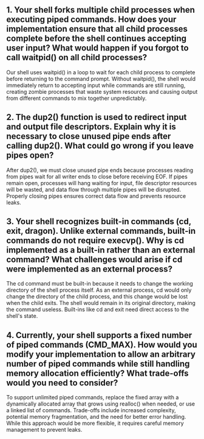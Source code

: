 ## 1. Your shell forks multiple child processes when executing piped commands. How does your implementation ensure that all child processes complete before the shell continues accepting user input? What would happen if you forgot to call waitpid() on all child processes?

Our shell uses waitpid() in a loop to wait for each child process to complete before returning to the command prompt. Without waitpid(), the shell would immediately return to accepting input while commands are still running, creating zombie processes that waste system resources and causing output from different commands to mix together unpredictably.

## 2. The dup2() function is used to redirect input and output file descriptors. Explain why it is necessary to close unused pipe ends after calling dup2(). What could go wrong if you leave pipes open?

After dup2(), we must close unused pipe ends because processes reading from pipes wait for all writer ends to close before receiving EOF. If pipes remain open, processes will hang waiting for input, file descriptor resources will be wasted, and data flow through multiple pipes will be disrupted. Properly closing pipes ensures correct data flow and prevents resource leaks.

## 3. Your shell recognizes built-in commands (cd, exit, dragon). Unlike external commands, built-in commands do not require execvp(). Why is cd implemented as a built-in rather than an external command? What challenges would arise if cd were implemented as an external process?

The cd command must be built-in because it needs to change the working directory of the shell process itself. As an external process, cd would only change the directory of the child process, and this change would be lost when the child exits. The shell would remain in its original directory, making the command useless. Built-ins like cd and exit need direct access to the shell's state.

## 4. Currently, your shell supports a fixed number of piped commands (CMD_MAX). How would you modify your implementation to allow an arbitrary number of piped commands while still handling memory allocation efficiently? What trade-offs would you need to consider?

To support unlimited piped commands, replace the fixed array with a dynamically allocated array that grows using realloc() when needed, or use a linked list of commands. Trade-offs include increased complexity, potential memory fragmentation, and the need for better error handling. While this approach would be more flexible, it requires careful memory management to prevent leaks.
